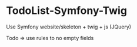 # TodoList-Symfony-Twig
Use Symfony website/skeleton + twig + js (JQuery)

Todo => use rules to no empty fields
